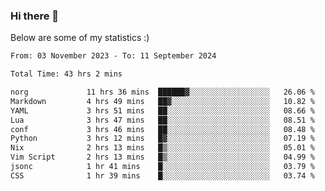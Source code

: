 ### Hi there 👋
Below are some of my statistics :)

<!--START_SECTION:waka-->

```txt
From: 03 November 2023 - To: 11 September 2024

Total Time: 43 hrs 2 mins

norg             11 hrs 36 mins  ██████▓░░░░░░░░░░░░░░░░░░   26.06 %
Markdown         4 hrs 49 mins   ██▓░░░░░░░░░░░░░░░░░░░░░░   10.82 %
YAML             3 hrs 51 mins   ██░░░░░░░░░░░░░░░░░░░░░░░   08.66 %
Lua              3 hrs 47 mins   ██░░░░░░░░░░░░░░░░░░░░░░░   08.51 %
conf             3 hrs 46 mins   ██░░░░░░░░░░░░░░░░░░░░░░░   08.48 %
Python           3 hrs 12 mins   █▓░░░░░░░░░░░░░░░░░░░░░░░   07.19 %
Nix              2 hrs 13 mins   █▒░░░░░░░░░░░░░░░░░░░░░░░   05.01 %
Vim Script       2 hrs 13 mins   █▒░░░░░░░░░░░░░░░░░░░░░░░   04.99 %
jsonc            1 hr 41 mins    █░░░░░░░░░░░░░░░░░░░░░░░░   03.79 %
CSS              1 hr 39 mins    █░░░░░░░░░░░░░░░░░░░░░░░░   03.74 %
```

<!--END_SECTION:waka-->

<!--
**KlapenHz/KlapenHz** is a ✨ _special_ ✨ repository because its `README.md` (this file) appears on your GitHub profile.

Here are some ideas to get you started:

- 🔭 I’m currently working on ...
- 🌱 I’m currently learning ...
- 👯 I’m looking to collaborate on ...
- 🤔 I’m looking for help with ...
- 💬 Ask me about ...
- 📫 How to reach me: ...
- 😄 Pronouns: ...
- ⚡ Fun fact: ...
-->
